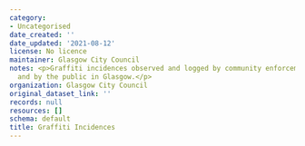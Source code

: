 ```yaml
---
category:
- Uncategorised
date_created: ''
date_updated: '2021-08-12'
license: No licence
maintainer: Glasgow City Council
notes: <p>Graffiti incidences observed and logged by community enforcement patrols
  and by the public in Glasgow.</p>
organization: Glasgow City Council
original_dataset_link: ''
records: null
resources: []
schema: default
title: Graffiti Incidences
---
```

